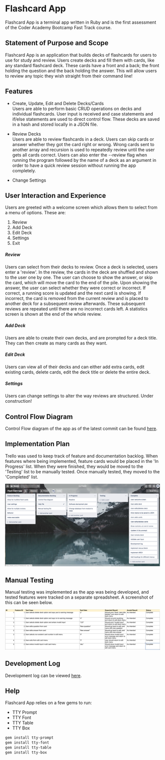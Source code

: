 # Flashcard App

Flashcard App is a terminal app written in Ruby and is the first assessment of the Coder Academy Bootcamp Fast Track course.

## Statement of Purpose and Scope

Flashcard App is an application that builds decks of flashcards for users to use for study and review. Users create decks and fill them with cards, like any standard flashcard deck. These cards have a front and a back; the front holding the question and the back holding the answer. This will allow users to review any topic they wish straight from their command line!

## Features

- Create, Update, Edit and Delete Decks/Cards  
  Users are able to perform basic CRUD operations on decks and individual flashcards. User input is received and case statements and if/else statements are used to direct control flow. These decks are saved in a hash and stored locally in a JSON file.

- Review Decks  
  Users are able to review flashcards in a deck. Users can skip cards or answer whether they got the card right or wrong. Wrong cards sent to another array and recursion is used to repeatedly review until the user gets all cards correct. Users can also enter the --review flag when running the program followed by the name of a deck as an argument in order to have a quick review session without running the app completely.
- Change Settings

## User Interaction and Experience

Users are greeted with a welcome screen which allows them to select from a menu of options. These are:

1. Review
2. Add Deck
3. Edit Deck
4. Settings
5. Exit

##### Review

Users can select from their decks to review. Once a deck is selected, users enter a 'review'. In the review, the cards in the deck are shuffled and shown to the user one by one. The user can choose to show the answer, or skip the card, which will move the card to the end of the pile. Upon showing the answer, the user can select whether they were correct or incorrect. If correct, a running score is updated and the next card is showing. If incorrect, the card is removed from the current review and is placed to another deck for a subsequent review afterwards. These subsequent reviews are repeated until there are no incorrect cards left. A statistics screen is shown at the end of the whole review.

##### Add Deck

Users are able to create their own decks, and are prompted for a deck title. They can then create as many cards as they want.

##### Edit Deck

Users can view all of their decks and can either add extra cards, edit existing cards, delete cards, edit the deck title or delete the entire deck.

##### Settings

Users can change settings to alter the way reviews are structured. Under construction!

## Control Flow Diagram

Control Flow diagram of the app as of the latest commit can be found [here](./docs/flashcard-app-flowchart.pdf).

## Implementation Plan

Trello was used to keep track of feature and documentation backlog. When features where being implemented, feature cards would be placed in the 'In Progress' list. When they were finished, they would be moved to the 'Testing' list to be manually tested. Once manually tested, they moved to the 'Completed' list.

![Trello Board](./docs/flashcard-app-trello.png)

## Manual Testing

Manual testing was implemented as the app was being developed, and tested features were tracked on a separate spreadsheet. A screenshot of this can be seen below.

![Manual testing spreadsheet](./docs/flashcard-app-manual-test.png)

## Development Log

Development log can be viewed [here](./development-log.md).

## Help

Flashcard App relies on a few gems to run:

- TTY Prompt
- TTY Font
- TTY Table
- TTY Box

```
gem install tty-prompt
gem install tty-font
gem install tty-table
gem install tty-box
```
